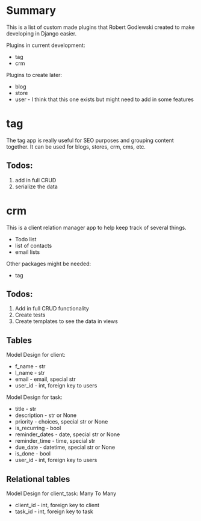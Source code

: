 # Summary
This is a list of custom made plugins that Robert Godlewski created to make developing in Django easier.

Plugins in current development:
* tag
* crm

Plugins to create later:
* blog
* store
* user - I think that this one exists but might need to add in some features

# tag
The tag app is really useful for SEO purposes and grouping content together.  It can be used for blogs, stores, crm, cms, etc.

## Todos:
1. add in full CRUD
2. serialize the data

# crm
This is a client relation manager app to help keep track of several things.
* Todo list
* list of contacts
* email lists

Other packages might be needed:
* tag

## Todos:
1. Add in full CRUD functionality
2. Create tests
3. Create templates to see the data in views

## Tables
Model Design for client:
* f_name - str
* l_name - str
* email - email, special str
* user_id - int, foreign key to users

Model Design for task:
* title - str
* description - str or None
* priority - choices, special str or None
* is_recurring - bool
* reminder_dates - date, special str or None
* reminder_time - time, special str
* due_date - datetime, special str or None
* is_done - bool
* user_id - int, foreign key to users

## Relational tables
Model Design for client_task: Many To Many
* client_id - int, foreign key to client
* task_id - int, foreign key to task
